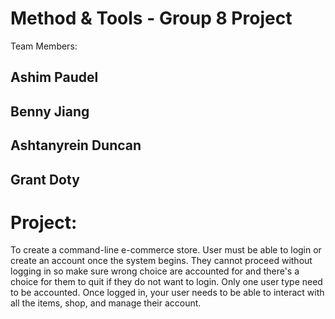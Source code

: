 # Method & Tools - Group 8 Project

Team Members:

## Ashim Paudel
## Benny Jiang
## Ashtanyrein Duncan
## Grant Doty

# Project:

To create a command-line e-commerce store. 
User must be able to login or create an account once the system begins. They cannot proceed without logging in so make sure wrong choice are accounted for and there's a choice for them to quit if they do not want to login. Only one user type need to be accounted.
    Once logged in, your user needs to be able to interact with all the items, shop, and manage their account.